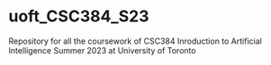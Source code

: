# uoft_CSC384_S23
Repository for all the coursework of CSC384 Inroduction to Artificial Intelligence Summer 2023 at University of Toronto
